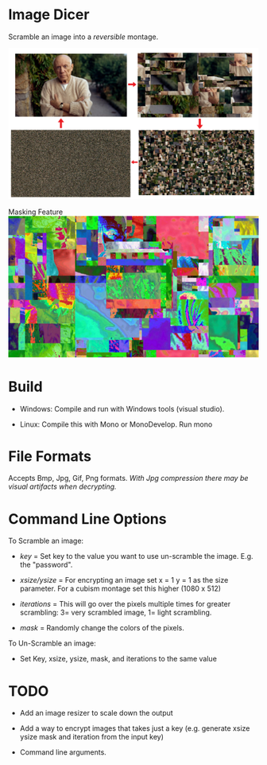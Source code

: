 
# Image Dicer

Scramble an image into a _reversible_ montage.

![Preview](./preview.png)

Masking Feature
![Masking Feature](./preview-mask.jpg)

# Build

* Windows: Compile and run with Windows tools (visual studio).

* Linux: Compile this with Mono or MonoDevelop. Run mono 

# File Formats

Accepts Bmp, Jpg, Gif, Png formats. 
_With Jpg compression there may be visual artifacts when decrypting._

# Command Line Options

To Scramble an image:

* *key* = Set key to the value you want to use un-scramble the image. E.g. the "password".

* *xsize/ysize* = For encrypting an image set x = 1 y = 1 as the size parameter. For a cubism montage set this higher (1080 x 512)

* *iterations* = This will go over the pixels multiple times for greater scrambling: 3= very scrambled image, 1= light scrambling.

* *mask* = Randomly change the colors of the pixels.

To Un-Scramble an image:

* Set Key, xsize, ysize, mask, and iterations to the same value


# TODO

* Add an image resizer to scale down the output

* Add a way to encrypt images that takes just a key (e.g. generate xsize ysize mask and iteration from the input key)

* Command line arguments.
